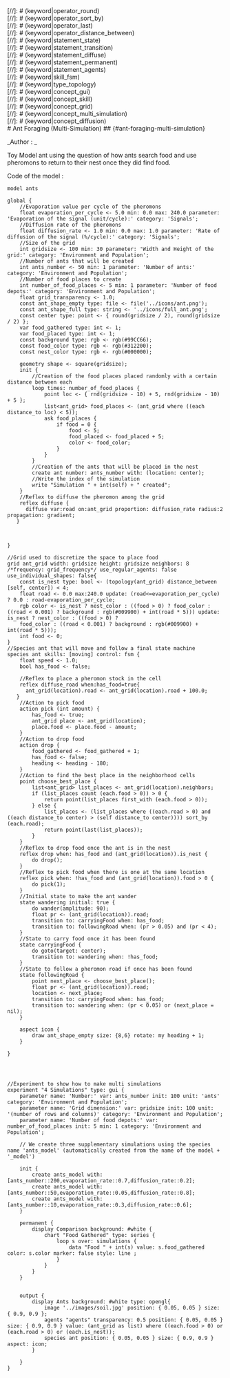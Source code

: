 [//]: # (keyword|architecture_fsm)
<div class='gama-keyword-style' id ='286_0_1569_architecture-fsm'></div>
[//]: # (keyword|operator_round)
<div class='gama-keyword-style' id ='286_1_461_operator-round'></div>
[//]: # (keyword|operator_sort_by)
<div class='gama-keyword-style' id ='286_2_489_operator-sort-by'></div>
[//]: # (keyword|operator_last)
<div class='gama-keyword-style' id ='286_3_368_operator-last'></div>
[//]: # (keyword|operator_distance_between)
<div class='gama-keyword-style' id ='286_4_265_operator-distance-between'></div>
[//]: # (keyword|statement_state)
<div class='gama-keyword-style' id ='286_5_629_statement-state'></div>
[//]: # (keyword|statement_transition)
<div class='gama-keyword-style' id ='286_6_636_statement-transition'></div>
[//]: # (keyword|statement_diffuse)
<div class='gama-keyword-style' id ='286_7_580_statement-diffuse'></div>
[//]: # (keyword|statement_permanent)
<div class='gama-keyword-style' id ='286_8_612_statement-permanent'></div>
[//]: # (keyword|statement_agents)
<div class='gama-keyword-style' id ='286_9_566_statement-agents'></div>
[//]: # (keyword|skill_fsm)
<div class='gama-keyword-style' id ='286_10_1607_skill-fsm'></div>
[//]: # (keyword|type_topology)
<div class='gama-keyword-style' id ='286_11_1567_type-topology'></div>
[//]: # (keyword|concept_gui)
<div class='gama-keyword-style' id ='286_12_52_concept-gui'></div>
[//]: # (keyword|concept_skill)
<div class='gama-keyword-style' id ='286_13_101_concept-skill'></div>
[//]: # (keyword|concept_grid)
<div class='gama-keyword-style' id ='286_14_51_concept-grid'></div>
[//]: # (keyword|concept_multi_simulation)
<div class='gama-keyword-style' id ='286_15_1609_concept-multi-simulation'></div>
[//]: # (keyword|concept_diffusion)
<div class='gama-keyword-style' id ='286_16_1602_concept-diffusion'></div>
# Ant Foraging (Multi-Simulation) ## {#ant-foraging-multi-simulation}


_Author : _

Toy Model ant using the question of how ants search food and use pheromons to return to their nest once they did find food. 


Code of the model : 

```
model ants

global {
	//Evaporation value per cycle of the pheromons
	float evaporation_per_cycle <- 5.0 min: 0.0 max: 240.0 parameter: 'Evaporation of the signal (unit/cycle):' category: 'Signals';
	//Diffusion rate of the pheromons
	float diffusion_rate <- 1.0 min: 0.0 max: 1.0 parameter: 'Rate of diffusion of the signal (%/cycle):' category: 'Signals';
	//Size of the grid
	int gridsize <- 100 min: 30 parameter: 'Width and Height of the grid:' category: 'Environment and Population';
	//Number of ants that will be created
	int ants_number <- 50 min: 1 parameter: 'Number of ants:' category: 'Environment and Population';
	//Number of food places to create
	int number_of_food_places <- 5 min: 1 parameter: 'Number of food depots:' category: 'Environment and Population';
	float grid_transparency <- 1.0;
	const ant_shape_empty type: file <- file('../icons/ant.png');
	const ant_shape_full type: string <- '../icons/full_ant.png';
	const center type: point <- { round(gridsize / 2), round(gridsize / 2) };
	var food_gathered type: int <- 1;
	var food_placed type: int <- 1;
	const background type: rgb <- rgb(#99CC66);
	const food_color type: rgb <- rgb(#312200);
	const nest_color type: rgb <- rgb(#000000); 

	geometry shape <- square(gridsize);
	init {
		//Creation of the food places placed randomly with a certain distance between each
		loop times: number_of_food_places {
			point loc <- { rnd(gridsize - 10) + 5, rnd(gridsize - 10) + 5 };
			list<ant_grid> food_places <- (ant_grid where ((each distance_to loc) < 5));
			ask food_places {
				if food = 0 {
					food <- 5;
					food_placed <- food_placed + 5;
					color <- food_color;  
				}                                           
			}
		}
		//Creation of the ants that will be placed in the nest
		create ant number: ants_number with: (location: center);
		//Write the index of the simulation
		write "Simulation " + int(self) + " created";
	}
	//Reflex to diffuse the pheromon among the grid
	reflex diffuse {
      diffuse var:road on:ant_grid proportion: diffusion_rate radius:2 propagation: gradient;
   }
  

  
} 

//Grid used to discretize the space to place food
grid ant_grid width: gridsize height: gridsize neighbors: 8 /*frequency: grid_frequency*/ use_regular_agents: false use_individual_shapes: false{
	const is_nest type: bool <- (topology(ant_grid) distance_between [self, center]) < 4;
	float road <- 0.0 max:240.0 update: (road<=evaporation_per_cycle) ? 0.0 : road-evaporation_per_cycle;
	rgb color <- is_nest ? nest_color : ((food > 0) ? food_color : ((road < 0.001) ? background : rgb(#009900) + int(road * 5))) update: is_nest ? nest_color : ((food > 0) ?
	food_color : ((road < 0.001) ? background : rgb(#009900) + int(road * 5)));
	int food <- 0;
}
//Species ant that will move and follow a final state machine
species ant skills: [moving] control: fsm {
	float speed <- 1.0;
	bool has_food <- false;
	
	//Reflex to place a pheromon stock in the cell
	reflex diffuse_road when:has_food=true{
      ant_grid(location).road <- ant_grid(location).road + 100.0;
   }
	//Action to pick food
	action pick (int amount) {
		has_food <- true;
		ant_grid place <- ant_grid(location);
		place.food <- place.food - amount;
	}
	//Action to drop food
	action drop {
		food_gathered <- food_gathered + 1;
		has_food <- false;
		heading <- heading - 180;
	}
	//Action to find the best place in the neighborhood cells	
	point choose_best_place {
		list<ant_grid> list_places <- ant_grid(location).neighbors;
		if (list_places count (each.food > 0)) > 0 {
			return point(list_places first_with (each.food > 0));
		} else {
			list_places <- (list_places where ((each.road > 0) and ((each distance_to center) > (self distance_to center)))) sort_by (each.road);
			return point(last(list_places));
		}
	}
	//Reflex to drop food once the ant is in the nest	
	reflex drop when: has_food and (ant_grid(location)).is_nest {
		do drop();
	}
	//Reflex to pick food when there is one at the same location
	reflex pick when: !has_food and (ant_grid(location)).food > 0 {
		do pick(1);
	}
	//Initial state to make the ant wander 
	state wandering initial: true {
		do wander(amplitude: 90);
		float pr <- (ant_grid(location)).road;
		transition to: carryingFood when: has_food;
		transition to: followingRoad when: (pr > 0.05) and (pr < 4);
	}
	//State to carry food once it has been found
	state carryingFood {
		do goto(target: center);
		transition to: wandering when: !has_food;
	}
	//State to follow a pheromon road if once has been found
	state followingRoad {
		point next_place <- choose_best_place();
		float pr <- (ant_grid(location)).road;
		location <- next_place;
		transition to: carryingFood when: has_food;
		transition to: wandering when: (pr < 0.05) or (next_place = nil);
	}

	aspect icon {
		draw ant_shape_empty size: {8,6} rotate: my heading + 1;
	}

}	




//Experiment to show how to make multi simulations
experiment "4 Simulations" type: gui {
	parameter name: 'Number:' var: ants_number init: 100 unit: 'ants' category: 'Environment and Population';
	parameter name: 'Grid dimension:' var: gridsize init: 100 unit: '(number of rows and columns)' category: 'Environment and Population';
	parameter name: 'Number of food depots:' var: number_of_food_places init: 5 min: 1 category: 'Environment and Population';

	// We create three supplementary simulations using the species name 'ants_model' (automatically created from the name of the model + '_model')

	init {
		create ants_model with: [ants_number::200,evaporation_rate::0.7,diffusion_rate::0.2];
		create ants_model with: [ants_number::50,evaporation_rate::0.05,diffusion_rate::0.8];
		create ants_model with: [ants_number::10,evaporation_rate::0.3,diffusion_rate::0.6];
	}
	
	permanent {
		display Comparison background: #white {
			chart "Food Gathered" type: series {
				loop s over: simulations {
					data "Food " + int(s) value: s.food_gathered color: s.color marker: false style: line ;
				}
			}
		}
	}


	output {
		display Ants background: #white type: opengl{
			image '../images/soil.jpg' position: { 0.05, 0.05 } size: { 0.9, 0.9 };
			agents "agents" transparency: 0.5 position: { 0.05, 0.05 } size: { 0.9, 0.9 } value: (ant_grid as list) where ((each.food > 0) or (each.road > 0) or (each.is_nest));
			species ant position: { 0.05, 0.05 } size: { 0.9, 0.9 } aspect: icon;
		}
	
	}
}


```